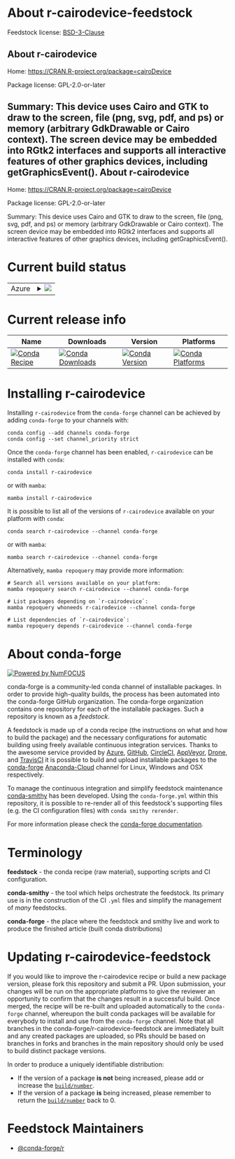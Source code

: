About r-cairodevice-feedstock
=============================

Feedstock license: [BSD-3-Clause](https://github.com/conda-forge/r-cairodevice-feedstock/blob/main/LICENSE.txt)

About r-cairodevice
-------------------

Home: https://CRAN.R-project.org/package=cairoDevice

Package license: GPL-2.0-or-later

Summary: This device uses Cairo and GTK to draw to the screen, file (png, svg, pdf, and ps) or memory (arbitrary GdkDrawable or Cairo context). The screen device may be embedded into RGtk2 interfaces and supports all interactive features of other graphics devices, including getGraphicsEvent().
About r-cairodevice
-------------------

Home: https://CRAN.R-project.org/package=cairoDevice

Package license: GPL-2.0-or-later

Summary: This device uses Cairo and GTK to draw to the screen, file (png, svg, pdf, and ps) or memory (arbitrary GdkDrawable or Cairo context). The screen device may be embedded into RGtk2 interfaces and supports all interactive features of other graphics devices, including getGraphicsEvent().

Current build status
====================


<table>
    
  <tr>
    <td>Azure</td>
    <td>
      <details>
        <summary>
          <a href="https://dev.azure.com/conda-forge/feedstock-builds/_build/latest?definitionId=2329&branchName=main">
            <img src="https://dev.azure.com/conda-forge/feedstock-builds/_apis/build/status/r-cairodevice-feedstock?branchName=main">
          </a>
        </summary>
        <table>
          <thead><tr><th>Variant</th><th>Status</th></tr></thead>
          <tbody><tr>
              <td>linux_64_r_base4.2</td>
              <td>
                <a href="https://dev.azure.com/conda-forge/feedstock-builds/_build/latest?definitionId=2329&branchName=main">
                  <img src="https://dev.azure.com/conda-forge/feedstock-builds/_apis/build/status/r-cairodevice-feedstock?branchName=main&jobName=linux&configuration=linux%20linux_64_r_base4.2" alt="variant">
                </a>
              </td>
            </tr><tr>
              <td>linux_64_r_base4.3</td>
              <td>
                <a href="https://dev.azure.com/conda-forge/feedstock-builds/_build/latest?definitionId=2329&branchName=main">
                  <img src="https://dev.azure.com/conda-forge/feedstock-builds/_apis/build/status/r-cairodevice-feedstock?branchName=main&jobName=linux&configuration=linux%20linux_64_r_base4.3" alt="variant">
                </a>
              </td>
            </tr><tr>
              <td>osx_64_r_base4.2</td>
              <td>
                <a href="https://dev.azure.com/conda-forge/feedstock-builds/_build/latest?definitionId=2329&branchName=main">
                  <img src="https://dev.azure.com/conda-forge/feedstock-builds/_apis/build/status/r-cairodevice-feedstock?branchName=main&jobName=osx&configuration=osx%20osx_64_r_base4.2" alt="variant">
                </a>
              </td>
            </tr><tr>
              <td>osx_64_r_base4.3</td>
              <td>
                <a href="https://dev.azure.com/conda-forge/feedstock-builds/_build/latest?definitionId=2329&branchName=main">
                  <img src="https://dev.azure.com/conda-forge/feedstock-builds/_apis/build/status/r-cairodevice-feedstock?branchName=main&jobName=osx&configuration=osx%20osx_64_r_base4.3" alt="variant">
                </a>
              </td>
            </tr>
          </tbody>
        </table>
      </details>
    </td>
  </tr>
</table>

Current release info
====================

| Name | Downloads | Version | Platforms |
| --- | --- | --- | --- |
| [![Conda Recipe](https://img.shields.io/badge/recipe-r--cairodevice-green.svg)](https://anaconda.org/conda-forge/r-cairodevice) | [![Conda Downloads](https://img.shields.io/conda/dn/conda-forge/r-cairodevice.svg)](https://anaconda.org/conda-forge/r-cairodevice) | [![Conda Version](https://img.shields.io/conda/vn/conda-forge/r-cairodevice.svg)](https://anaconda.org/conda-forge/r-cairodevice) | [![Conda Platforms](https://img.shields.io/conda/pn/conda-forge/r-cairodevice.svg)](https://anaconda.org/conda-forge/r-cairodevice) |

Installing r-cairodevice
========================

Installing `r-cairodevice` from the `conda-forge` channel can be achieved by adding `conda-forge` to your channels with:

```
conda config --add channels conda-forge
conda config --set channel_priority strict
```

Once the `conda-forge` channel has been enabled, `r-cairodevice` can be installed with `conda`:

```
conda install r-cairodevice
```

or with `mamba`:

```
mamba install r-cairodevice
```

It is possible to list all of the versions of `r-cairodevice` available on your platform with `conda`:

```
conda search r-cairodevice --channel conda-forge
```

or with `mamba`:

```
mamba search r-cairodevice --channel conda-forge
```

Alternatively, `mamba repoquery` may provide more information:

```
# Search all versions available on your platform:
mamba repoquery search r-cairodevice --channel conda-forge

# List packages depending on `r-cairodevice`:
mamba repoquery whoneeds r-cairodevice --channel conda-forge

# List dependencies of `r-cairodevice`:
mamba repoquery depends r-cairodevice --channel conda-forge
```


About conda-forge
=================

[![Powered by
NumFOCUS](https://img.shields.io/badge/powered%20by-NumFOCUS-orange.svg?style=flat&colorA=E1523D&colorB=007D8A)](https://numfocus.org)

conda-forge is a community-led conda channel of installable packages.
In order to provide high-quality builds, the process has been automated into the
conda-forge GitHub organization. The conda-forge organization contains one repository
for each of the installable packages. Such a repository is known as a *feedstock*.

A feedstock is made up of a conda recipe (the instructions on what and how to build
the package) and the necessary configurations for automatic building using freely
available continuous integration services. Thanks to the awesome service provided by
[Azure](https://azure.microsoft.com/en-us/services/devops/), [GitHub](https://github.com/),
[CircleCI](https://circleci.com/), [AppVeyor](https://www.appveyor.com/),
[Drone](https://cloud.drone.io/welcome), and [TravisCI](https://travis-ci.com/)
it is possible to build and upload installable packages to the
[conda-forge](https://anaconda.org/conda-forge) [Anaconda-Cloud](https://anaconda.org/)
channel for Linux, Windows and OSX respectively.

To manage the continuous integration and simplify feedstock maintenance
[conda-smithy](https://github.com/conda-forge/conda-smithy) has been developed.
Using the ``conda-forge.yml`` within this repository, it is possible to re-render all of
this feedstock's supporting files (e.g. the CI configuration files) with ``conda smithy rerender``.

For more information please check the [conda-forge documentation](https://conda-forge.org/docs/).

Terminology
===========

**feedstock** - the conda recipe (raw material), supporting scripts and CI configuration.

**conda-smithy** - the tool which helps orchestrate the feedstock.
                   Its primary use is in the construction of the CI ``.yml`` files
                   and simplify the management of *many* feedstocks.

**conda-forge** - the place where the feedstock and smithy live and work to
                  produce the finished article (built conda distributions)


Updating r-cairodevice-feedstock
================================

If you would like to improve the r-cairodevice recipe or build a new
package version, please fork this repository and submit a PR. Upon submission,
your changes will be run on the appropriate platforms to give the reviewer an
opportunity to confirm that the changes result in a successful build. Once
merged, the recipe will be re-built and uploaded automatically to the
`conda-forge` channel, whereupon the built conda packages will be available for
everybody to install and use from the `conda-forge` channel.
Note that all branches in the conda-forge/r-cairodevice-feedstock are
immediately built and any created packages are uploaded, so PRs should be based
on branches in forks and branches in the main repository should only be used to
build distinct package versions.

In order to produce a uniquely identifiable distribution:
 * If the version of a package **is not** being increased, please add or increase
   the [``build/number``](https://docs.conda.io/projects/conda-build/en/latest/resources/define-metadata.html#build-number-and-string).
 * If the version of a package **is** being increased, please remember to return
   the [``build/number``](https://docs.conda.io/projects/conda-build/en/latest/resources/define-metadata.html#build-number-and-string)
   back to 0.

Feedstock Maintainers
=====================

* [@conda-forge/r](https://github.com/conda-forge/r/)

